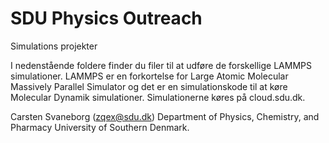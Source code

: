 # SDU Physics Outreach
Simulations projekter

I nedenstående foldere finder du filer til at udføre de forskellige LAMMPS simulationer.
LAMMPS er en forkortelse for Large Atomic Molecular Massively Parallel Simulator
og det er en simulationskode til at køre Molecular Dynamik simulationer. Simulationerne
køres på cloud.sdu.dk.

Carsten Svaneborg   (zqex@sdu.dk)
Department of Physics, Chemistry, and Pharmacy
University of Southern Denmark.
